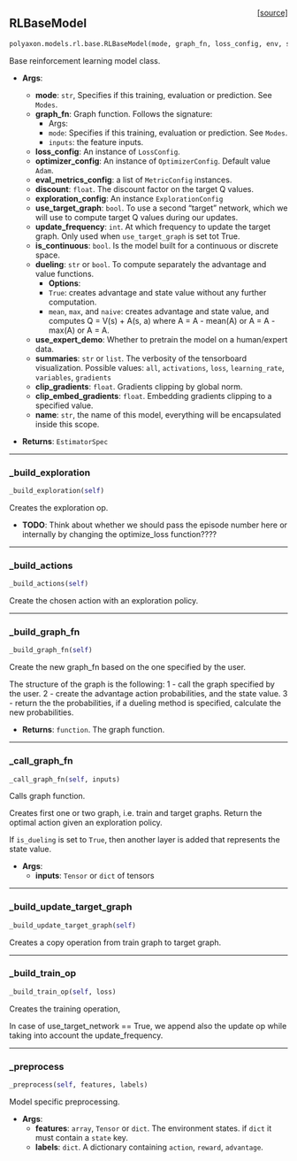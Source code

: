 <span style="float:right;">[[source]](https://github.com/polyaxon/polyaxon/blob/master/polyaxon/models/rl/base.py#L18)</span>
## RLBaseModel

```python
polyaxon.models.rl.base.RLBaseModel(mode, graph_fn, loss_config, env, state_preprocessing_fn=None, optimizer_config=None, eval_metrics_config=None, discount=0.97, exploration_config=None, use_target_graph=True, update_frequency=5, is_continuous=False, dueling='mean', use_expert_demo=False, summaries='all', clip_gradients=0.5, clip_embed_gradients=0.1, name='Model')
```

Base reinforcement learning model class.

- __Args__:
	- __mode__: `str`, Specifies if this training, evaluation or prediction. See `Modes`.
	- __graph_fn__: Graph function. Follows the signature:
		* Args:
		* `mode`: Specifies if this training, evaluation or prediction. See `Modes`.
		* `inputs`: the feature inputs.
	- __loss_config__: An instance of `LossConfig`.
	- __optimizer_config__: An instance of `OptimizerConfig`. Default value `Adam`.
	- __eval_metrics_config__: a list of `MetricConfig` instances.
	- __discount__: `float`. The discount factor on the target Q values.
	- __exploration_config__: An instance `ExplorationConfig`
	- __use_target_graph__: `bool`. To use a second “target” network,
		which we will use to compute target Q values during our updates.
	- __update_frequency__: `int`. At which frequency to update the target graph.
		Only used when `use_target_graph` is set tot True.
	- __is_continuous__: `bool`. Is the model built for a continuous or discrete space.
	- __dueling__: `str` or `bool`. To compute separately the advantage and value functions.
		- __Options__:
		* `True`: creates advantage and state value without any further computation.
		* `mean`, `max`, and `naive`: creates advantage and state value, and computes
		  Q = V(s) + A(s, a)
		  where A = A - mean(A) or A = A - max(A) or A = A.
	- __use_expert_demo__: Whether to pretrain the model on a human/expert data.
	- __summaries__: `str` or `list`. The verbosity of the tensorboard visualization.
		Possible values: `all`, `activations`, `loss`, `learning_rate`, `variables`, `gradients`
	- __clip_gradients__: `float`. Gradients  clipping by global norm.
	- __clip_embed_gradients__: `float`. Embedding gradients clipping to a specified value.
	- __name__: `str`, the name of this model, everything will be encapsulated inside this scope.

 - __Returns__:
	`EstimatorSpec`


----

### _build_exploration


```python
_build_exploration(self)
```


Creates the exploration op.

- __TODO__: Think about whether we should pass the episode number here or internally by
changing the optimize_loss function????


----

### _build_actions


```python
_build_actions(self)
```


Create the chosen action with an exploration policy.

----

### _build_graph_fn


```python
_build_graph_fn(self)
```


Create the new graph_fn based on the one specified by the user.

The structure of the graph is the following:
	1 - call the graph specified by the user.
	2 - create the advantage action probabilities, and the state value.
	3 - return the the probabilities, if a dueling method is specified,
	calculate the new probabilities.
- __Returns__:
	`function`. The graph function.


----

### _call_graph_fn


```python
_call_graph_fn(self, inputs)
```


Calls graph function.

Creates first one or two graph, i.e. train and target graphs.
Return the optimal action given an exploration policy.

If `is_dueling` is set to `True`,
then another layer is added that represents the state value.

- __Args__:
	- __inputs__: `Tensor` or `dict` of tensors


----

### _build_update_target_graph


```python
_build_update_target_graph(self)
```


Creates a copy operation from train graph to target graph.

----

### _build_train_op


```python
_build_train_op(self, loss)
```


Creates the training operation,

In case of use_target_network == True, we append also the update op
while taking into account the update_frequency.


----

### _preprocess


```python
_preprocess(self, features, labels)
```


Model specific preprocessing.

- __Args__:
	- __features__: `array`, `Tensor` or `dict`. The environment states.
	if `dict` it must contain a `state` key.
	- __labels__: `dict`. A dictionary containing `action`, `reward`, `advantage`.
